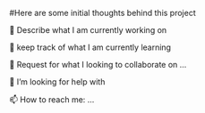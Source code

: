#Here are some initial thoughts behind this project

🔭 Describe what I am  currently working on 

🌱 keep track of what I am currently learning 

👯 Request for what I  looking to collaborate on …

🤔 I’m looking for help with 

📫 How to reach me: …

